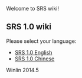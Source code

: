 Welcome to SRS wiki!

## SRS 1.0 wiki

Please select your language:
* [SRS 1.0 English](https://github.com/winlinvip/simple-rtmp-server/wiki/v1_ENHome)
* [SRS 1.0 Chinese](https://github.com/winlinvip/simple-rtmp-server/wiki/v1_CN_Home)

Winlin 2014.5